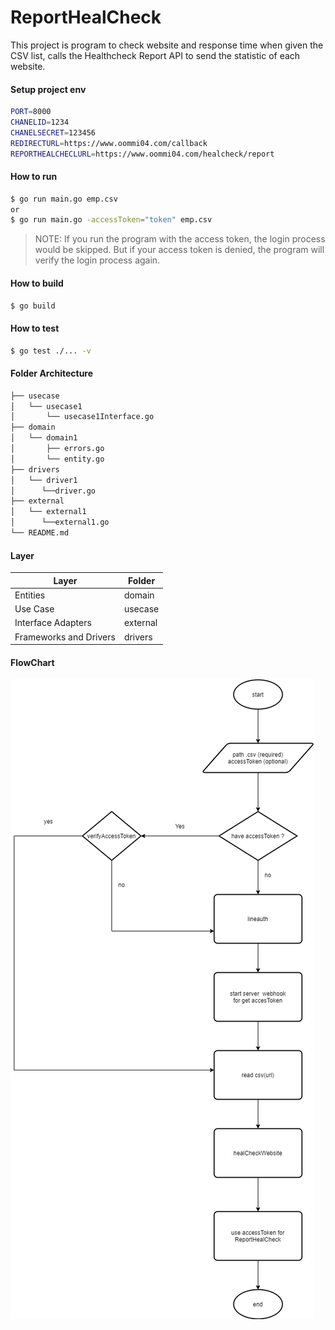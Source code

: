 # ReportHealCheck
This project is program to check website and response time when given the CSV list, calls the Healthcheck Report API to send the statistic of each website.

#### Setup project env

```sh
PORT=8000
CHANELID=1234
CHANELSECRET=123456
REDIRECTURL=https://www.oommi04.com/callback
REPORTHEALCHECLURL=https://www.oommi04.com/healcheck/report
```

#### How to run

```bash
$ go run main.go emp.csv
or
$ go run main.go -accessToken="token" emp.csv
```

> NOTE: If you run the program with the access token, the login process would be skipped. But if your access token is denied, the program will verify the login process again.

#### How to build

```bash
$ go build
```

#### How to test

```bash
$ go test ./... -v
```

#### Folder Architecture

```sh
├── usecase
│   └── usecase1
│       └── usecase1Interface.go
├── domain
│   └── domain1
│       ├── errors.go
│       └── entity.go
├── drivers
│   └── driver1
│      └──driver.go
├── external
│   └── external1
│      └──external1.go
└── README.md
```

#### Layer


| Layer | Folder |
| ------ | ------ |
| Entities | domain |
| Use Case | usecase |
| Interface Adapters | external |
| Frameworks and Drivers | drivers |


#### FlowChart
![alt text](https://github.com/oommi04/ReportHealcheck/blob/master/flowChart.png?raw=true)
